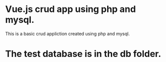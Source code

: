 # Vue.js crud app using php and mysql.

This is a basic crud appliction created using php and mysql.

#  The test database is in the db folder.
